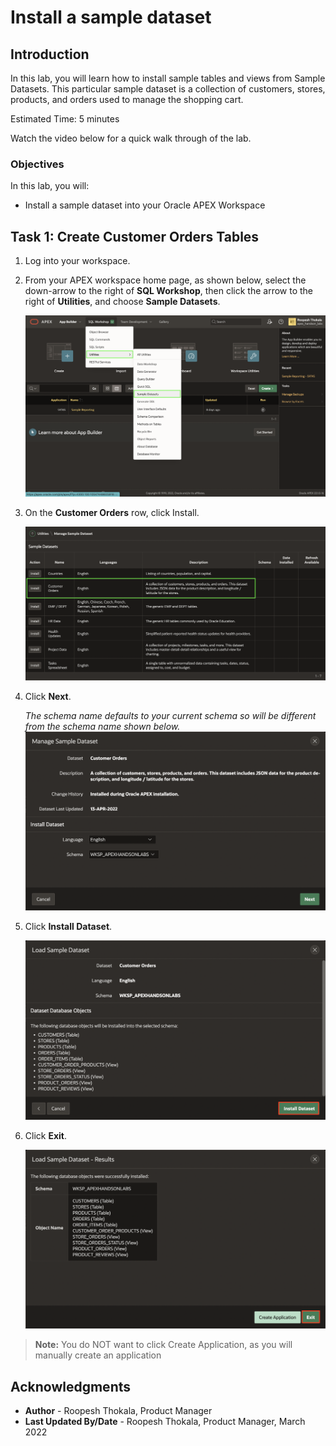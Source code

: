 # Install a sample dataset

## Introduction

In this lab, you will learn how to install sample tables and views from Sample Datasets. This particular sample dataset is a collection of customers, stores, products, and orders used to manage the shopping cart.

Estimated Time: 5 minutes

Watch the video below for a quick walk through of the lab.

[](youtube:ynUk8q6S1qo)

### Objectives
In this lab, you will:
- Install a sample dataset into your Oracle APEX Workspace

## Task 1: Create Customer Orders Tables
1. Log into your workspace.
2. From your APEX workspace home page, as shown below, select the down-arrow to the right of  **SQL Workshop**, then click the arrow to the right of  **Utilities**, and choose **Sample Datasets**.

    ![](images/navigate-to-sample-datasets1.png " ")

3. On the **Customer Orders** row, click Install.

    ![](images/install-sample-dataset1.png " ")

4. Click **Next**.

   *The schema name defaults to your current schema so will be different from the schema name shown below.*
    ![](images/manage-sample-dataset1.png " ")

5. Click **Install Dataset**.

    ![](images/load-sample-dataset1.png " ")

6. Click **Exit**.

    ![](images/load-sample-dataset-results1.png " ")

>**Note:** You do NOT want to click Create Application, as you will manually create an application


## **Acknowledgments**

- **Author** - Roopesh Thokala, Product Manager
- **Last Updated By/Date** - Roopesh Thokala, Product Manager, March 2022
